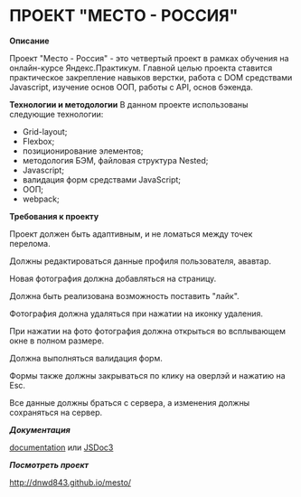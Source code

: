 ПРОЕКТ "МЕСТО - РОССИЯ"
=======================

**Описание**

Проект "Место - Россия" - это четвертый проект в рамках обучения на онлайн-курсе Яндекс.Практикум. 
Главной целью проекта ставится практическое закрепление навыков верстки, 
работа с DOM средствами Javascript, изучение основ ООП, работы с API, основ бэкенда.

**Технологии и методологии**
В данном проекте использованы следующие технологии:

- Grid-layout;
- Flexbox;
- позиционирование элементов;
- методология БЭМ, файловая структура Nested;
- Javascript;
- валидация форм средствами JavaScript;
- ООП;
- webpack;


**Требования к проекту**

Проект должен быть адаптивным, и не ломаться между точек перелома.

Должны редактироваться данные профиля пользователя, ававтар.

Новая фотография должна добавляться на страницу.

Должна быть реализована возможность поставить "лайк".

Фотография должна удаляться при нажатии на иконку удаления.

При нажатии на фото фотография должна открыться во всплывающем окне в полном размере.

Должна выполняться валидация форм.

Формы также должны закрываться по клику на оверлэй и нажатию на Esc.

Все данные должны браться с сервера, а изменения должны сохраняться на сервер.

***Документация***

<a href="./docs/index.html">documentation</a> или <a href="./jsdoc/index.html">JSDoc3</a>

***Посмотреть проект*** 

http://dnwd843.github.io/mesto/
